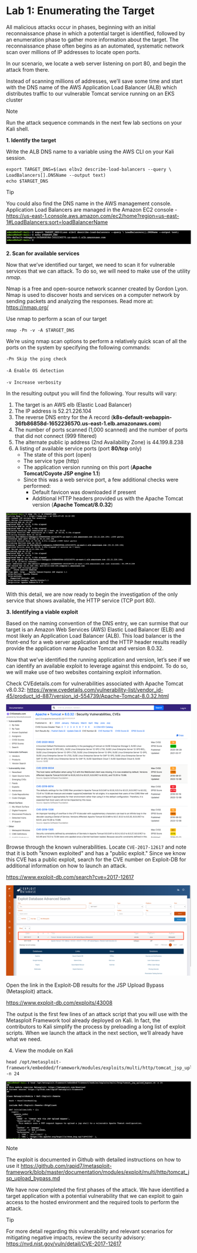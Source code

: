 # Lab 1: Enumerating the Target

All malicious attacks occur in phases, beginning with an initial reconnaissance phase in which a potential target is identified, followed by an enumeration phase to gather more information about the target. The reconnaissance phase often begins as an automated, systematic network scan over millions of IP addresses to locate open ports.

In our scenario, we locate a web server listening on port 80, and begin the attack from there.

Instead of scanning millions of addresses, we’ll save some time and start with the DNS name of the AWS Application Load Balancer (ALB) which distributes traffic to our vulnerable Tomcat service running on an EKS cluster

> [!NOTE]
> Run the attack sequence commands in the next few lab sections on your Kali shell.

**1. Identify the target**

Write the ALB DNS name to a variable using the AWS CLI on your Kali session.

```shell
export TARGET_DNS=$(aws elbv2 describe-load-balancers --query \ LoadBalancers[].DNSName --output text)
echo $TARGET_DNS
```

> [!TIP]
> You could also find the DNS name in the AWS management console. Application Load Balancers are managed in the Amazon EC2 console - https://us-east-1.console.aws.amazon.com/ec2/home?region=us-east-1#LoadBalancers:sort=loadBalancerName

![Determine the ALB DNS name](alb.png)

**2. Scan for available services**

Now that we’ve identified our target, we need to scan it for vulnerable services that we can attack. To do so, we will need to make use of the utility _nmap_.

Nmap is a free and open-source network scanner created by Gordon Lyon. Nmap is used to discover hosts and services on a computer network by sending packets and analyzing the responses. Read more at: https://nmap.org/

Use nmap to perform a scan of our target

```shell
nmap -Pn -v -A $TARGET_DNS
```

We’re using nmap scan options to perform a relatively quick scan of all the ports on the system by specifying the following commands:

```
-Pn Skip the ping check

-A Enable OS detection

-v Increase verbosity
```

In the resulting output you will find the following. Your results will vary:

1. The target is an AWS elb (Elastic Load Balancer)
1. The IP address is 52.21.226.104
1. The reverse DNS entry for the A record (**k8s-default-webappin-36fb86858d-1652236570.us-east-1.elb.amazonaws.com**)
1. The number of ports scanned (1,000 scanned) and the number of ports that did not connect (999 filtered)
1. The alternate public ip address (2nd Availability Zone) is 44.199.8.238
1. A listing of available service ports (port **80/tcp** only)
   - The state of this port (open)
   - The service type (http)
   - The application version running on this port (**Apache Tomcat/Coyote JSP engine 1.1**)
   - Since this was a web service port, a few additional checks were performed:
     - Default favicon was downloaded if present
     - Additional HTTP headers provided us with the Apache Tomcat version (**Apache Tomcat/8.0.32**)

![Nmap scan results](scan.png)

With this detail, we are now ready to begin the investigation of the only service that shows available, the HTTP service (TCP port 80).

**3. Identifying a viable exploit**

Based on the naming convention of the DNS entry, we can surmise that our target is an Amazon Web Services (AWS) Elastic Load Balancer (ELB) and most likely an Application Load Balancer (ALB). This load balancer is the front-end for a web server application and the HTTP header results readily provide the application name Apache Tomcat and version 8.0.32.

Now that we’ve identified the running application and version, let’s see if we can identify an available exploit to leverage against this endpoint. To do so, we will make use of two websites containing exploit information.

Check CVEdetails.com for vulnerabilities associated with Apache Tomcat v8.0.32: https://www.cvedetails.com/vulnerability-list/vendor_id-45/product_id-887/version_id-554739/Apache-Tomcat-8.0.32.html

![Screenshof of cvedetails.com](cvedetails.png)

Browse through the known vulnerabilities. Locate `CVE-2017-12617` and note that it is both "known exploited" and has a "public exploit." Since we know this CVE has a public exploit, search for the CVE number on Exploit-DB for additional information on how to launch an attack.

https://www.exploit-db.com/search?cve=2017-12617

![Screenshot of exploit-db.com](exploit-db.png)

Open the link in the Exploit-DB results for the JSP Upload Bypass (Metasploit) attack.

https://www.exploit-db.com/exploits/43008

The output is the first few lines of an attack script that you will use with the Metasploit Framework tool already deployed on Kali. In fact, the contributors to Kali simplify the process by preloading a long list of exploit scripts. When we launch the attack in the next section, we’ll already have what we need.

4. View the module on Kali

```
head /opt/metasploit-framework/embedded/framework/modules/exploits/multi/http/tomcat_jsp_upload_bypass.rb -n 24
```

![Kali's built-in Tomcat JSP Upload Bypass](kali-exploit.png)

> [!NOTE]
> The exploit is documented in Github with detailed instructions on how to use it https://github.com/rapid7/metasploit-framework/blob/master/documentation/modules/exploit/multi/http/tomcat_jsp_upload_bypass.md

We have now completed the first phases of the attack. We have identified a target application with a potential vulnerability that we can exploit to gain access to the hosted environment and the required tools to perform the attack.

> [!TIP]
> For more detail regarding this vulnerability and relevant scenarios for mitigating negative impacts, review the security advisory: https://nvd.nist.gov/vuln/detail/CVE-2017-12617
